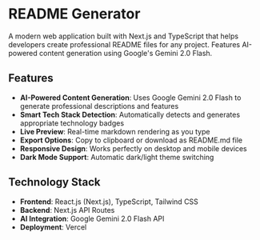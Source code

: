 # README Generator

A modern web application built with Next.js and TypeScript that helps developers create professional README files for any project. Features AI-powered content generation using Google's Gemini 2.0 Flash.

## Features

- **AI-Powered Content Generation**: Uses Google Gemini 2.0 Flash to generate professional descriptions and features
- **Smart Tech Stack Detection**: Automatically detects and generates appropriate technology badges
- **Live Preview**: Real-time markdown rendering as you type
- **Export Options**: Copy to clipboard or download as README.md file
- **Responsive Design**: Works perfectly on desktop and mobile devices
- **Dark Mode Support**: Automatic dark/light theme switching

## Technology Stack

- **Frontend**: React.js (Next.js), TypeScript, Tailwind CSS
- **Backend**: Next.js API Routes
- **AI Integration**: Google Gemini 2.0 Flash API
- **Deployment**: Vercel